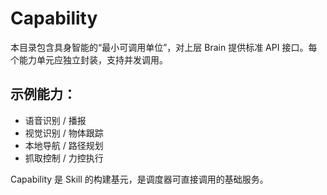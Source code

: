 # Capability

本目录包含具身智能的“最小可调用单位”，对上层 Brain 提供标准 API 接口。每个能力单元应独立封装，支持并发调用。

## 示例能力：

- 语音识别 / 播报
- 视觉识别 / 物体跟踪
- 本地导航 / 路径规划
- 抓取控制 / 力控执行

Capability 是 Skill 的构建基元，是调度器可直接调用的基础服务。
